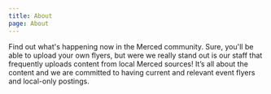 ```yaml
---
title: About
page: About
---
```

Find out what's happening now in the Merced community. Sure, you'll be able to
upload your own flyers, but were we really stand out is our staff that
frequently uploads content from local Merced sources!  It’s all about the
content and we are committed to having current and relevant event flyers and
local-only postings.
